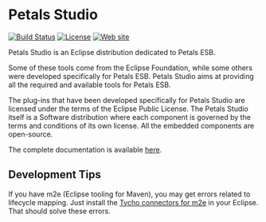 # Petals Studio

[![Build Status](https://travis-ci.org/petalslink/petals-studio.svg?branch=master)](https://travis-ci.org/petalslink/petals-studio)
[![License](https://img.shields.io/badge/license-EPL%201.0-blue.svg)](https://www.eclipse.org/legal/epl-v10.html)
[![Web site](https://img.shields.io/badge/website-petals.ow2.org-712e7f.svg)](http://petals.ow2.org)

Petals Studio is an Eclipse distribution dedicated to Petals ESB.

Some of these tools come from the Eclipse Foundation, while some others were developed specifically for Petals ESB.
Petals Studio aims at providing all the required and available tools for Petals ESB.

The plug-ins that have been developed specifically for Petals Studio are licensed under the terms of the Eclipse Public License.
The Petals Studio itself is a Software distribution where each component is governed by the terms and conditions of its own license.
All the embedded components are open-source.

The complete documentation is available [here](https://doc.petalslink.com/display/petalsstudio/Petals+Studio).


## Development Tips

If you have m2e (Eclipse tooling for Maven), you may get errors related
to lifecycle mapping. Just install the [Tycho connectors for m2e](http://repo1.maven.org/maven2/.m2e/connectors/m2eclipse-tycho/0.8.0/N/LATEST/)
in your Eclipse. That should solve these errors.
